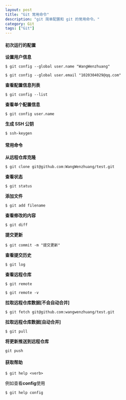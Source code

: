 ```yaml
---
layout: post
title: "Git 常用命令"
description: "git 简单配置和 git 的常用命令。"
category: Git
tags: ["Git"]
---
```


#### 初次运行的配置 ####

**设置用户信息**

`$ git config --global user.name "WangWenzhuang"`

`$ git config --global user.email "1020304029@qq.com"`

**查看配置信息列表**

`$ git config --list`

**查看单个配置信息**

`$ git config user.name`

**生成 SSH 公钥**

`$ ssh-keygen`

#### 常用命令 ####

**从远程仓库克隆**

`$ git clone git@github.com:WangWenzhuang/test.git`

**查看状态**

`$ git status`

**添加文件**

`$ git add filename`

**查看修改的内容**

`$ git diff`

**提交更新**

`$ git commit -m "提交更新"`

**查看提交历史**

`$ git log`

**查看远程仓库**

`$ git remote`

`$ git remote -v`

**拉取远程仓库数据[不会自动合并]**

`$ git fetch git@github.com:wangwenzhuang/test.git`

**拉取远程仓库数据[自动合并]**

`$ git pull`

**将更新推送到远程仓库**

`git push`

#### 获取帮助 ####

`$ git help <verb>`

例如查看**config**使用

`$ git help config`